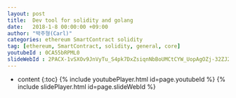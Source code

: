 ```yaml
---
layout: post
title:  Dev tool for solidity and golang
date:   2018-1-8 00:00:00 +09:00
author: "박주형(Carl)"
categories: ethereum SmartContract solidity
tag: [ethereum, SmartContract, solidity, general, core]
youtubeId : 0CA55bRPML0
slideWebId : 2PACX-1vSXOv9JnVyTu_S4pk7DxZsiqnNbBoUMCtCYW_UopAgOZj-32ZJ2TRqWhyG5PVyE3zbtdntAKvz3ed7X
---
```

* content
{:toc}
{% include youtubePlayer.html id=page.youtubeId %}
{% include slidePlayer.html id=page.slideWebId %}

